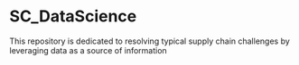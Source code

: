 # SC_DataScience
This repository is dedicated to resolving typical supply chain challenges by leveraging data as a source of information
